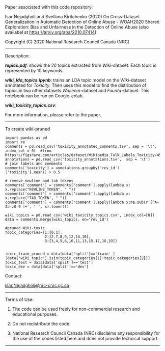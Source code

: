 Paper associated with this code repository:
 
Isar Nejadgholi and Svetlana Kiritchenko (2020) On Cross-Dataset Generalization in Automatic Detection of Online Abuse - WOAH2020 Shared Exploration: Bias and Unfairness in the Detection of Online Abuse (also availabel at https://arxiv.org/abs/2010.07414)


Copyright (C) 2020 National Research Council Canada (NRC)

*****************************************************
Description: 

__*topics.pdf*__: shows the 20 topics extracted from *Wiki*-dataset. Each topic is represented by 10 keywords.  


__*wiki_lda_topics.ipynb*__: trains an LDA topic model on the *Wiki*-dataset annotated for *Toxicity*. Then uses this model to find the distribution of topics in two other datasets *Waseem*-dataset and *Founta*-dataset. This notebook can be run on Google-colab. 

__*wiki_toxicity_topics.csv*__:

For more information, please refer to the paper. 

*****************************************************
To create wiki-pruned 


```
import pandas as pd
import re
comments = pd.read_csv('toxicity_annotated_comments.tsv', sep = '\t', index_col = 0)  #from https://figshare.com/articles/dataset/Wikipedia_Talk_Labels_Toxicity/4563973
annotations = pd.read_csv('toxicity_annotations.tsv',  sep = '\t')
# join labels and comments
comments['toxicity'] = annotations.groupby('rev_id')['toxicity'].mean() > 0.5

# remove newline and tab tokens
comments['comment'] = comments['comment'].apply(lambda x: x.replace("NEWLINE_TOKEN", " "))
comments['comment'] = comments['comment'].apply(lambda x: x.replace("TAB_TOKEN", " "))
comments['comment'] = comments['comment'].apply(lambda x:re.sub(r'[^A-Za-z0-9 ]+', ' ', x).lower())

wiki_topics = pd.read_csv('wiki_toxicity_topics.csv', index_col=[0])
data = comments.merge(wiki_topics, on='rev_id')

#pruned Wiki-toxic 
topic_categories={1:[0,1],
                  2:[2,7,8,9,12,14,16],
                  3:[3,4,5,6,10,11,13,15,17,18,19]}


toxic_train_pruned = data[data['split']=='train' ][data['wiki_topic'].isin(topic_categories[1]+topic_categories[2])]
toxic_test = data[data['split']=='test']
toxic_dev = data[data['split']=='dev']
```



Contact: 

isar.Nejadgholi@nrc-cnrc.gc.ca 

*****************************************************
Terms of Use: 

1. The code can be used freely for non-commercial research and educational purposes.

2. Do not redistribute the code. 

3. National Research Council Canada (NRC) disclaims any responsibility for the use of the codes listed here and does not provide technical support. 

***************************************
